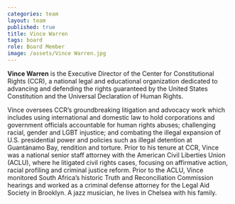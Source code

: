 ```yaml
---
categories: team
layout: team
published: true
title: Vince Warren
tags: board
role: Board Member
image: /assets/Vince Warren.jpg
---
```


**Vince Warren** is the Executive Director of the Center for Constitutional Rights (CCR), a national legal and educational organization dedicated to advancing and defending the rights guaranteed by the United States Constitution and the Universal Declaration of Human Rights.

Vince oversees CCR’s groundbreaking litigation and advocacy work which includes using international and domestic law to hold corporations and government officials accountable for human rights abuses; challenging racial, gender and LGBT injustice; and combating the illegal expansion of U.S. presidential power and policies such as illegal detention at Guantánamo Bay, rendition and torture. Prior to his tenure at CCR, Vince was a national senior staff attorney with the American Civil Liberties Union (ACLU), where he litigated civil rights cases, focusing on affirmative action, racial profiling and criminal justice reform. Prior to the ACLU, Vince monitored South Africa’s historic Truth and Reconciliation Commission hearings and worked as a criminal defense attorney for the Legal Aid Society in Brooklyn. A jazz musician, he lives in Chelsea with his family.